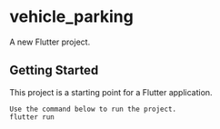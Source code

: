 # vehicle_parking

A new Flutter project.

## Getting Started

This project is a starting point for a Flutter application.

```
Use the command below to run the project.
flutter run
```
